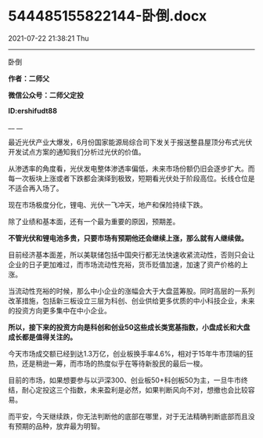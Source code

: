 # 544485155822144-卧倒.docx

2021-07-22 21:38:21 Thu

----

卧倒

__作者：二师父__

__微信公众号：二师父定投__

__ID:ershifudt88__

__ __

最近光伏产业大爆发，6月份国家能源局综合司下发关于报送整县屋顶分布式光伏开发试点方案的通知我们分析过光伏的价值。

从渗透率的角度看，光伏发电整体渗透率偏低，未来市场份额仍旧会逐步扩大。而每一次板块上涨或者下跌都会演绎到极致，短期看光伏处于阶段高位。长线仓位是不适合再入场了。

现在市场极度分化，锂电、光伏一飞冲天，地产和保险持续下跌。

除了业绩和基本面，还有一个最为重要的原因，预期差。

__不管光伏和锂电池多贵，只要市场有预期他还会继续上涨，那么就有人继续做。__

目前经济基本面差，所以美联储包括中国央行都无法快速收紧流动性，否则只会让企业的日子更加难过，而市场流动性充裕，货币贬值加速，加速了资产价格的上涨。

当流动性充裕的时候，那么中小企业的涨幅会大于大盘蓝筹股。同时高层的一系列改革措施，包括新三板设立三层为科创、创业供给更多优质的中小科技企业，未来的投资方向更多集中在中小企业。

__所以，接下来的投资方向是科创和创业50这些成长类宽基指数，小盘成长和大盘成长都是值得关注的。__

今天市场成交额已经到达1\.3万亿，创业板换手率4\.6%，相对于15年牛市顶端的狂热，还是稍逊一筹，而市场的热度似乎在等待新股民的最后一梭。

目前的市场，如果想要参与以沪深300、创业板50\+科创板50为主，一旦牛市终结，耐心定投这三个指数，未来盈利是必然，如果判断风向不对，想撤也会比较容易。

而平安，今天继续跌，你无法判断他的底部在哪里，对于无法精确判断底部而且没有预期的品种，放弃最为明智。


